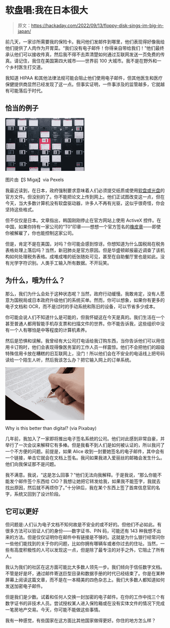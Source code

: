 # 软盘唱:我在日本很大

> 原文：<https://hackaday.com/2022/09/13/floppy-disk-sings-im-big-in-japan/>

前几天，一家诊所需要我的保险卡。我问他们发邮件到哪里，他们表现得好像我给他们提供了人肉作为开胃菜。“我们没有电子邮件！你得亲自带给我们！”他们最终承认他们可以接收传真，然后我不得不去弄清楚如何通过互联网发送一页免费的传真。请记住，我住在美国第四大城市——世界前 100 大城市。我不是在野外和一个乡村医生打交道。

我知道 HIPAA 和其他法律法规可能会阻止他们使用电子邮件，但其他医生和医疗保健提供商显然已经发现了这一点。但事实证明，一件事涉及的监管越多，它就越有可能落后于时代。

## 恰当的例子

[![](img/4e61c29e26ad6c0203db4c05fa6192b3.png)](https://hackaday.com/wp-content/uploads/2022/09/pexels-s-migaj-7511581.jpg) 

图片由【S Migaj】via Pexels

我最近读到，在日本，政府强制要求意味着人们必须提交纸质或使用[软盘或光盘](https://www.theregister.com/2022/08/31/japan_floppy_disk_ban/)的官方文件。但没别的了。你不能把论文上传到网上。他们正试图改变这一点，但在今天，当大多数计算机没有软盘驱动器，许多人不再有光驱，这似乎很奇怪，你会坚持这些格式。

但不仅仅是日本。文章指出，韩国刚刚停止在官方网站上使用 ActiveX 控件。在中国，如果你持有一家公司的“T0”印章——想想一个官方签名的[橡皮章](https://www.china-briefing.com/news/company-chops-in-china/)——即使你被解雇了，你也能控制这家公司。

但是，肯定不是在美国，对吗？你可能会感到惊讶。你想知道为什么国税局在税务表格处理上落后吗？当然，新冠肺炎是官方原因。但是华盛顿邮报最近调查了该机构如何处理税务表格。成堆成堆的纸张随处可见，甚至在自助餐厅里也是如此。没有光学字符识别。人类手工输入所有数据。不开玩笑。

## 为什么，哦为什么？

那么，我们为什么会处于这种状态呢？当然，政府行动缓慢。我敢肯定，没有人愿意为国税局或日本政府升级他们的系统买单。然而，你可以想象，如果你有更多的电子文档和 OCR，而不是过时的手动系统和陈旧的设备，可以节省多少成本。

你可能会说人们不知道什么是可能的，但我怀疑这在今天是真的。我们生活在一个甚至普通人都用智能手机存支票和扫描文件的世界。你不能告诉我，这些组织中没有一个人有哪怕是中等程度的计算机素养。

然后是恐惧和误解。我曾经有大公司打电话给我订购东西，当你告诉他们可以用信用卡订购时，他们会表现得像医务室的工作人员一样震惊。他们不会把他们的超级特殊信用卡放在糟糕的旧互联网上，没门！所以他们会在不安全的电话线上把号码读给一个陌生人听，然后我该怎么办？把它输入网上的订单系统。

[![](img/4c4b7db4626534c00f040b4d89378f7d.png)](https://hackaday.com/wp-content/uploads/2022/09/pexels-pixabay-48148.jpg)

Why is this better than digital? (via Pixabay)

几年前，我加入了一家即将推出电子签名系统的公司。他们对此感到非常自豪，并举行了一次会议来解释它有多棒。但是我看不到人们是如何被认证的，所以我问了一个不方便的问题。前提是，如果 Alice 收到一封要她签名的电子邮件，其中会有一个链接，单击它就会在文档上签名。我问如果我进入爱丽丝的邮箱会发生什么。他们向我保证那不是问题。

我不满意。我说，“这是怎么回事？”他们无法向我解释。于是我说，“那么你能不能发个邮件签个东西给 CIO？我想让她把它转发给我，如果我不能签字，我就去找出原因，然后就不再烦你了。”十分钟后，我在某个东西上签了首席信息官的名字，系统又回到了设计阶段。

## 它可以更好

但问题是:人们认为电子文档不知何故是不安全的或不好的。但他们不必如此。有很多方法可以验证人们的身份——数字证书、PIN 码，可能还有 143 种我想不出来的方法。但是仅仅证明你在邮件中有链接是不够的。这就是为什么银行经常问你一些他们能找到的关于你的问题，比如你拥有哪辆车或者你过去的住址。当然，一些有高度积极性的人可以发现这一点，但是除了最专注的对手之外，它阻止了所有人。

我认为我们的社区在这方面可能比大多数人领先一步。我们倾向于信任数字文档。不管是好是坏，通过邮件寄送巨型目录和数据手册的时代已经结束了。你是在某种屏幕上阅读这篇文章，而不是在一本精美的四色杂志上。我们大多数人都知道如何发送加密电子邮件。

但是我们是少数。试着和任何人交换一封加密的电子邮件。在你的工作中找三个有数字证书的非技术人员。尝试授权某人进入保险箱或在没有实体文件的情况下完成一笔房地产交易。今天，你可能不能做这些事情。

我有一种感觉，有些国家在这方面比其他国家做得更好。你住的地方怎么样？